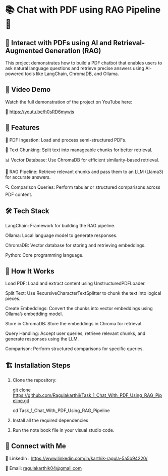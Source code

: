 # 📚 Chat with PDF using RAG Pipeline 🚀
## 🧠 Interact with PDFs using AI and Retrieval-Augmented Generation (RAG)
This project demonstrates how to build a PDF chatbot that enables users to ask natural language questions and retrieve precise answers using AI-powered tools like LangChain, ChromaDB, and Ollama.

## 🎥 Video Demo
Watch the full demonstration of the project on YouTube here:

🔗 https://youtu.be/h0sRD6mywjs

## 🚀 Features
📄 PDF Ingestion: Load and process semi-structured PDFs.

🧩 Text Chunking: Split text into manageable chunks for better retrieval.

📊 Vector Database: Use ChromaDB for efficient similarity-based retrieval.

🤖 RAG Pipeline: Retrieve relevant chunks and pass them to an LLM (Llama3) for accurate answers.

🔍 Comparison Queries: Perform tabular or structured comparisons across PDF content.

## 🛠️ Tech Stack
LangChain: Framework for building the RAG pipeline.

Ollama: Local language model to generate responses.

ChromaDB: Vector database for storing and retrieving embeddings.

Python: Core programming language.

## 🧩 How It Works
Load PDF: Load and extract content using UnstructuredPDFLoader.

Split Text: Use RecursiveCharacterTextSplitter to chunk the text into logical pieces.

Create Embeddings: Convert the chunks into vector embeddings using Ollama’s embedding model.

Store in ChromaDB: Store the embeddings in Chroma for retrieval.

Query Handling: Accept user queries, retrieve relevant chunks, and generate responses using the LLM.

Comparison: Perform structured comparisons for specific queries.

## 🏗️ Installation Steps

1. Clone the repository:
   
   git clone https://github.com/Ragulakarthii/Task_1_Chat_With_PDF_Using_RAG_Pipeline.git
   
   cd Task_1_Chat_With_PDF_Using_RAG_Pipeline

2. Install all the required dependencies

3. Run the note book file in your visual studio code.


## 🔗 Connect with Me
💬 LinkedIn : https://www.linkedin.com/in/karthik-ragula-5a5b94220/

📧 Email: ragulakarthik04@gmail.com
